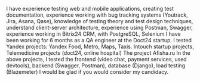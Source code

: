 I have experience testing web and mobile applications, creating test documentation, experience working with bug tracking systems (Youtrack, Jira, Asana, Qase), knowledge of testing theory and test design techniques, understand client-server architecture, experience using Postman, Swagger, experience working in Bitrix24 CRM, with PostgreSQL, Selenium
    I have been working for 6 months as a QA engineer at the Doct24 startup.
    I tested Yandex projects: Yandex Food, Metro, Maps, Taxis.
    Intouch startup projects, Telemedicine projects (doct24, online hospital)
    The project Afisha.ru
    In the above projects, I tested the frontend (video chat, payment services, used devtools), backend (Swagger, Postman), database (Django), load testing (Blazemeter)
    I would be glad if you would consider my candidacy.
